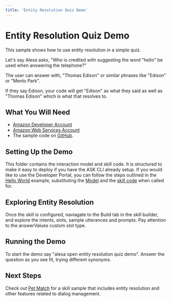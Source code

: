 ```yaml
---
title: 'Entity Resolution Quiz Demo'
---
```




# Entity Resolution Quiz Demo
This sample shows how to use entity resolution in a simple quiz.

Let's say Alexa asks, "Who is credited with suggesting the word "hello" be used when answering the telephone?"

The user can answer with, "Thomas Edison" or similar phrases like "Edison" or "Menlo Park".

If they say Edison, your code will get "Edison" as what they said as well as "Thomas Edison" which is what that resolves to.

## What You Will Need
*  [Amazon Developer Account](http://developer.amazon.com/alexa)
*  [Amazon Web Services Account](http://aws.amazon.com/)
*  The sample code on [GitHub](https://github.com/alexa/alexa-cookbook/tree/master/feature-demos/skill-demo-entity-resolution/).

## Setting Up the Demo
This folder contains the interaction model and skill code.  It is structured to make it easy to deploy if you have the ASK CLI already setup.  If you would like to use the Developer Portal, you can follow the steps outlined in the [Hello World](https://github.com/alexa/skill-sample-nodejs-hello-world) example, substituting the [Model](./models/en-US.json) and the [skill code](./lambda/custom/index.js) when called for.

## Exploring Entity Resolution
Once the skill is configured, naviagate to the Build tab in the skill builder, and explore the intents, slots, sample utterances and prompts.  Pay attention to the answerValues custom slot type.

## Running the Demo
To start the demo say "alexa open entity resolution quiz demo".  Answer the question as you see fit, trying different synonyms.

## Next Steps
Check out [Pet Match](https://github.com/alexa/skill-sample-nodejs-petmatch) for a skill sample that includes entity resolution and other features related to dialog management. 